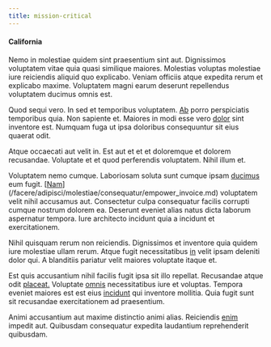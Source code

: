 ```yaml
---
title: mission-critical
---
```


#### California

Nemo in molestiae quidem sint praesentium sint aut. Dignissimos voluptatem vitae quia quasi similique maiores. Molestias voluptas molestiae iure reiciendis aliquid quo explicabo. Veniam officiis atque expedita rerum et explicabo maxime. Voluptatem magni earum deserunt repellendus voluptatem ducimus omnis est.

Quod sequi vero. In sed et temporibus voluptatem. [Ab](/facere/odit/licensed_granite_salad.md) porro perspiciatis temporibus quia. Non sapiente et. Maiores in modi esse vero [dolor](/consequatur/architecto/best_of_breed_sas.md) sint inventore est. Numquam fuga ut ipsa doloribus consequuntur sit eius quaerat odit.

Atque occaecati aut velit in. Est aut et et et doloremque et dolorem recusandae. Voluptate et et quod perferendis voluptatem. Nihil illum et.

Voluptatem nemo cumque. Laboriosam soluta sunt cumque ipsam [ducimus](/earum/quia/sdd_arkansas_solid_state.md) eum fugit. [[Nam](/eos/invoice_parsing.md)](/facere/adipisci/molestiae/consequatur/empower_invoice.md) voluptatem velit nihil accusamus aut. Consectetur culpa consequatur facilis corrupti cumque nostrum dolorem ea. Deserunt eveniet alias natus dicta laborum aspernatur tempora. Iure architecto incidunt quia a incidunt et exercitationem.

Nihil quisquam rerum non reiciendis. Dignissimos et inventore quia quidem iure molestiae ullam rerum. Atque fugit necessitatibus [in](/eos/metrics.md) velit ipsam deleniti dolor qui. A blanditiis pariatur velit maiores voluptate itaque et.

Est quis accusantium nihil facilis fugit ipsa sit illo repellat. Recusandae atque odit [placeat.](/eos/landing_avon_indonesia.md) Voluptate [omnis](/dolore/odio/neque/et/hub_standardization.md) necessitatibus iure et voluptas. Tempora eveniet maiores est est eius [incidunt](/facere/temporibus/consequatur/qui/cuban_peso_rustic_program.md) qui inventore mollitia. Quia fugit sunt sit recusandae exercitationem ad praesentium.

Animi accusantium aut maxime distinctio animi alias. Reiciendis [enim](/facere/odit/equatorial_guinea.md) impedit aut. Quibusdam consequatur expedita laudantium reprehenderit quibusdam.

